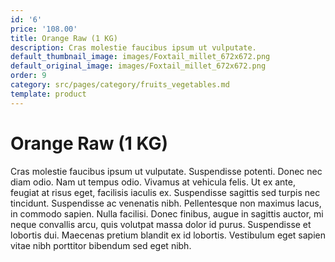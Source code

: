 ```yaml
---
id: '6'
price: '108.00'
title: Orange Raw (1 KG)
description: Cras molestie faucibus ipsum ut vulputate.
default_thumbnail_image: images/Foxtail_millet_672x672.png
default_original_image: images/Foxtail_millet_672x672.png
order: 9
category: src/pages/category/fruits_vegetables.md
template: product
---
```


# Orange Raw (1 KG)

Cras molestie faucibus ipsum ut vulputate. Suspendisse potenti. Donec nec diam odio. Nam ut tempus odio. Vivamus at vehicula felis. Ut ex ante, feugiat at risus eget, facilisis iaculis ex. Suspendisse sagittis sed turpis nec tincidunt. Suspendisse ac venenatis nibh. Pellentesque non maximus lacus, in commodo sapien. Nulla facilisi. Donec finibus, augue in sagittis auctor, mi neque convallis arcu, quis volutpat massa dolor id purus. Suspendisse et lobortis dui. Maecenas pretium blandit ex id lobortis. Vestibulum eget sapien vitae nibh porttitor bibendum sed eget nibh.